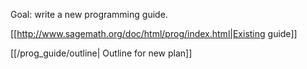 Goal: write a new programming guide.

[[http://www.sagemath.org/doc/html/prog/index.html|Existing guide]]

[[/prog_guide/outline| Outline for new plan]]
